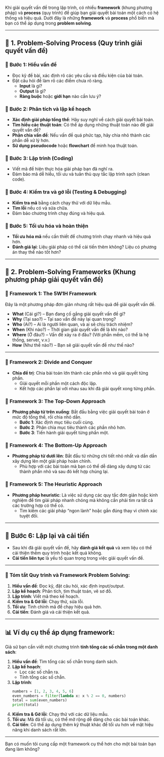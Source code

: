 Khi giải quyết vấn đề trong lập trình, có nhiều **framework** (khung phương pháp) và **process** (quy trình) để giúp bạn giải quyết bài toán một cách có hệ thống và hiệu quả. Dưới đây là những **framework** và **process** phổ biến mà bạn có thể áp dụng trong **problem solving**.

---

## 🧠 **1. Problem-Solving Process (Quy trình giải quyết vấn đề)**

### 📌 **Bước 1: Hiểu vấn đề**
- Đọc kỹ đề bài, xác định rõ các yêu cầu và điều kiện của bài toán.
- Đặt câu hỏi để làm rõ các điểm chưa rõ ràng.
  - **Input** là gì?
  - **Output** là gì?
  - **Ràng buộc** hoặc **giới hạn** nào cần lưu ý?
  
### 📌 **Bước 2: Phân tích và lập kế hoạch**
- **Xác định giải pháp tổng thể**: Hãy suy nghĩ về cách giải quyết bài toán.
- **Tìm hiểu các thuật toán**: Có thể áp dụng những thuật toán nào để giải quyết vấn đề?
- **Phân chia vấn đề**: Nếu vấn đề quá phức tạp, hãy chia nhỏ thành các phần dễ xử lý hơn.
- **Sử dụng pseudocode** hoặc **flowchart** để minh họa thuật toán.

### 📌 **Bước 3: Lập trình (Coding)**
- Viết mã để hiện thực hóa giải pháp bạn đã nghĩ ra.
- Đảm bảo mã dễ hiểu, tối ưu và tuân thủ quy tắc lập trình sạch (clean code).

### 📌 **Bước 4: Kiểm tra và gỡ lỗi (Testing & Debugging)**
- **Kiểm tra mã** bằng cách chạy thử với dữ liệu mẫu.
- **Tìm lỗi** nếu có và sửa chữa.
- Đảm bảo chương trình chạy đúng và hiệu quả.

### 📌 **Bước 5: Tối ưu hóa và hoàn thiện**
- **Tối ưu hóa mã** nếu cần thiết để chương trình chạy nhanh và hiệu quả hơn.
- **Đánh giá lại**: Liệu giải pháp có thể cải tiến thêm không? Liệu có phương án thay thế nào tốt hơn?

---

## 🔧 **2. Problem-Solving Frameworks (Khung phương pháp giải quyết vấn đề)**

### 📌 **Framework 1: The 5W1H Framework**
Đây là một phương pháp đơn giản nhưng rất hiệu quả để giải quyết vấn đề.

- **What** (Cái gì?) – Bạn đang cố gắng giải quyết vấn đề gì?
- **Why** (Tại sao?) – Tại sao vấn đề này lại quan trọng?
- **Who** (Ai?) – Ai là người liên quan, và ai sẽ chịu trách nhiệm?
- **When** (Khi nào?) – Thời gian giải quyết vấn đề là khi nào?
- **Where** (Ở đâu?) – Vấn đề xảy ra ở đâu? (Với phần mềm, có thể là hệ thống, server, v.v.)
- **How** (Như thế nào?) – Bạn sẽ giải quyết vấn đề như thế nào?

---

### 📌 **Framework 2: Divide and Conquer**
- **Chia để trị**: Chia bài toán lớn thành các phần nhỏ và giải quyết từng phần.
  - Giải quyết mỗi phần một cách độc lập.
  - Kết hợp các phần lại với nhau sau khi đã giải quyết xong từng phần.

### 📌 **Framework 3: The Top-Down Approach**
- **Phương pháp từ trên xuống**: Bắt đầu bằng việc giải quyết bài toán ở mức độ tổng thể, rồi chia nhỏ dần.
  - **Bước 1**: Xác định mục tiêu cuối cùng.
  - **Bước 2**: Phân chia mục tiêu thành các phần nhỏ hơn.
  - **Bước 3**: Tiến hành giải quyết từng phần một.

### 📌 **Framework 4: The Bottom-Up Approach**
- **Phương pháp từ dưới lên**: Bắt đầu từ những chi tiết nhỏ nhất và dần dần xây dựng lên một giải pháp hoàn chỉnh.
  - Phù hợp với các bài toán mà bạn có thể dễ dàng xây dựng từ các thành phần nhỏ và sau đó kết hợp chúng lại.

### 📌 **Framework 5: The Heuristic Approach**
- **Phương pháp heuristic**: Là việc sử dụng các quy tắc đơn giản hoặc kinh nghiệm để tìm giải pháp nhanh chóng mà không cần phải tìm ra tất cả các trường hợp có thể có.
  - Tìm kiếm các giải pháp “ngon lành” hoặc gần đúng thay vì chính xác tuyệt đối.
  
---

## 📌 **Bước 6: Lập lại và cải tiến**
- Sau khi đã giải quyết vấn đề, hãy **đánh giá kết quả** và xem liệu có thể cải thiện thêm quy trình hoặc kết quả không.
- **Cải tiến liên tục** là yếu tố quan trọng trong việc giải quyết vấn đề.

---

### 🎯 **Tóm tắt Quy trình và Framework Problem Solving**:
1. **Hiểu vấn đề**: Đọc kỹ, đặt câu hỏi, xác định input/output.
2. **Lập kế hoạch**: Phân tích, tìm thuật toán, vẽ sơ đồ.
3. **Lập trình**: Viết mã theo kế hoạch.
4. **Kiểm tra & Gỡ lỗi**: Chạy thử, sửa lỗi.
5. **Tối ưu**: Tinh chỉnh mã để chạy hiệu quả hơn.
6. **Cải tiến**: Đánh giá và cải thiện kết quả.

---

## 📊 **Ví dụ cụ thể áp dụng framework:**

Giả sử bạn cần viết một chương trình **tính tổng các số chẵn trong một danh sách**:

1. **Hiểu vấn đề**: Tìm tổng các số chẵn trong danh sách.
2. **Lập kế hoạch**:
   - Lọc các số chẵn ra.
   - Tính tổng các số chẵn.
3. **Lập trình**:
   ```python
   numbers = [1, 2, 3, 4, 5, 6]
   even_numbers = filter(lambda x: x % 2 == 0, numbers)
   total = sum(even_numbers)
   print(total)
   ```
4. **Kiểm tra & Gỡ lỗi**: Chạy thử với các dữ liệu mẫu.
5. **Tối ưu**: Mã đã tối ưu, có thể mở rộng dễ dàng cho các bài toán khác.
6. **Cải tiến**: Có thể áp dụng thêm kỹ thuật khác để tối ưu hơn về mặt hiệu năng khi danh sách rất lớn.

---

Bạn có muốn tôi cung cấp một framework cụ thể hơn cho một bài toán bạn đang làm không?